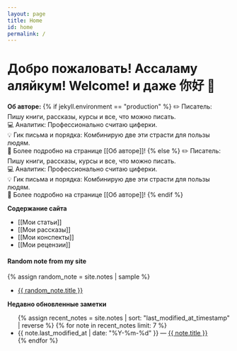 ```yaml
---
layout: page
title: Home
id: home
permalink: /
---
```


# Добро пожаловать! Ассаламу аляйкум! Welcome! и даже 你好 👋

<strong>Об авторе:</strong>
{% if jekyll.environment == "production" %}
✏️ Писатель: Пишу книги, рассказы, курсы и все, что можно писать.<br>
💻 Аналитик: Профессионально считаю циферки.<br>
💡 Гик письма и порядка: Комбинирую две эти страсти для пользы людям.<br>
📍 Более подробно на странице [[Об авторе]]!
{% else %}
✏️ Писатель: Пишу книги, рассказы, курсы и все, что можно писать.  
💻 Аналитик: Профессионально считаю циферки.  
💡 Гик письма и порядка: Комбинирую две эти страсти для пользы людям.  
📍 Более подробно на странице [[Об авторе]]!
{% endif %}

<strong>Содержание сайта</strong>
- [[Мои статьи]]
- [[Мои рассказы]]
- [[Мои конспекты]]
- [[Мои рецензии]]

#### Random note from my site

{% assign random_note = site.notes | sample %}

- <a href="{{ random_note.url }}" class="internal-link">{{ random_note.title }}</a>

<strong>Недавно обновленные заметки</strong>

<ul>
  {% assign recent_notes = site.notes | sort: "last_modified_at_timestamp" | reverse %}
  {% for note in recent_notes limit: 7 %}
    <li>
      {{ note.last_modified_at | date: "%Y-%m-%d" }} — <a class="internal-link" href="{{ site.baseurl }}{{ note.url }}">{{ note.title }}</a>
    </li>
  {% endfor %}
</ul>

<style>
  .wrapper {
    max-width: 46em;
  }
</style>
